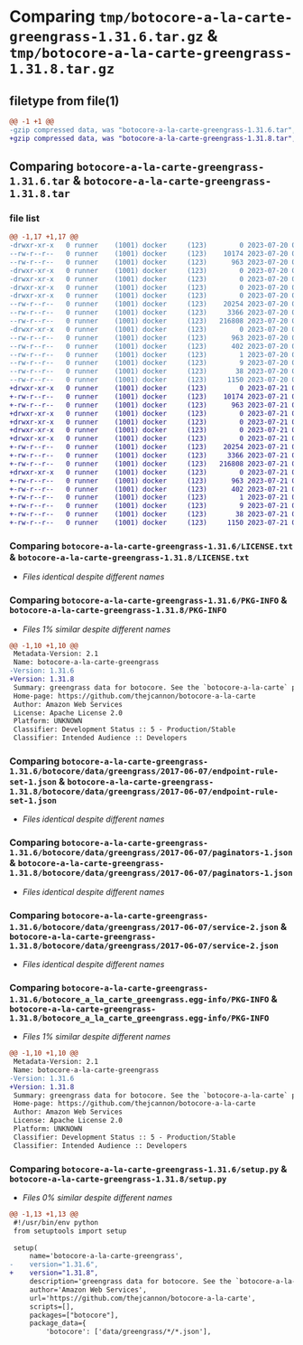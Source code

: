 # Comparing `tmp/botocore-a-la-carte-greengrass-1.31.6.tar.gz` & `tmp/botocore-a-la-carte-greengrass-1.31.8.tar.gz`

## filetype from file(1)

```diff
@@ -1 +1 @@
-gzip compressed data, was "botocore-a-la-carte-greengrass-1.31.6.tar", last modified: Thu Jul 20 01:20:15 2023, max compression
+gzip compressed data, was "botocore-a-la-carte-greengrass-1.31.8.tar", last modified: Fri Jul 21 01:21:24 2023, max compression
```

## Comparing `botocore-a-la-carte-greengrass-1.31.6.tar` & `botocore-a-la-carte-greengrass-1.31.8.tar`

### file list

```diff
@@ -1,17 +1,17 @@
-drwxr-xr-x   0 runner    (1001) docker     (123)        0 2023-07-20 01:20:15.426639 botocore-a-la-carte-greengrass-1.31.6/
--rw-r--r--   0 runner    (1001) docker     (123)    10174 2023-07-20 01:20:15.000000 botocore-a-la-carte-greengrass-1.31.6/LICENSE.txt
--rw-r--r--   0 runner    (1001) docker     (123)      963 2023-07-20 01:20:15.426639 botocore-a-la-carte-greengrass-1.31.6/PKG-INFO
-drwxr-xr-x   0 runner    (1001) docker     (123)        0 2023-07-20 01:20:15.426639 botocore-a-la-carte-greengrass-1.31.6/botocore/
-drwxr-xr-x   0 runner    (1001) docker     (123)        0 2023-07-20 01:20:15.426639 botocore-a-la-carte-greengrass-1.31.6/botocore/data/
-drwxr-xr-x   0 runner    (1001) docker     (123)        0 2023-07-20 01:20:15.426639 botocore-a-la-carte-greengrass-1.31.6/botocore/data/greengrass/
-drwxr-xr-x   0 runner    (1001) docker     (123)        0 2023-07-20 01:20:15.426639 botocore-a-la-carte-greengrass-1.31.6/botocore/data/greengrass/2017-06-07/
--rw-r--r--   0 runner    (1001) docker     (123)    20254 2023-07-20 01:19:55.000000 botocore-a-la-carte-greengrass-1.31.6/botocore/data/greengrass/2017-06-07/endpoint-rule-set-1.json
--rw-r--r--   0 runner    (1001) docker     (123)     3366 2023-07-20 01:19:55.000000 botocore-a-la-carte-greengrass-1.31.6/botocore/data/greengrass/2017-06-07/paginators-1.json
--rw-r--r--   0 runner    (1001) docker     (123)   216808 2023-07-20 01:19:55.000000 botocore-a-la-carte-greengrass-1.31.6/botocore/data/greengrass/2017-06-07/service-2.json
-drwxr-xr-x   0 runner    (1001) docker     (123)        0 2023-07-20 01:20:15.426639 botocore-a-la-carte-greengrass-1.31.6/botocore_a_la_carte_greengrass.egg-info/
--rw-r--r--   0 runner    (1001) docker     (123)      963 2023-07-20 01:20:15.000000 botocore-a-la-carte-greengrass-1.31.6/botocore_a_la_carte_greengrass.egg-info/PKG-INFO
--rw-r--r--   0 runner    (1001) docker     (123)      402 2023-07-20 01:20:15.000000 botocore-a-la-carte-greengrass-1.31.6/botocore_a_la_carte_greengrass.egg-info/SOURCES.txt
--rw-r--r--   0 runner    (1001) docker     (123)        1 2023-07-20 01:20:15.000000 botocore-a-la-carte-greengrass-1.31.6/botocore_a_la_carte_greengrass.egg-info/dependency_links.txt
--rw-r--r--   0 runner    (1001) docker     (123)        9 2023-07-20 01:20:15.000000 botocore-a-la-carte-greengrass-1.31.6/botocore_a_la_carte_greengrass.egg-info/top_level.txt
--rw-r--r--   0 runner    (1001) docker     (123)       38 2023-07-20 01:20:15.426639 botocore-a-la-carte-greengrass-1.31.6/setup.cfg
--rw-r--r--   0 runner    (1001) docker     (123)     1150 2023-07-20 01:20:15.000000 botocore-a-la-carte-greengrass-1.31.6/setup.py
+drwxr-xr-x   0 runner    (1001) docker     (123)        0 2023-07-21 01:21:24.338986 botocore-a-la-carte-greengrass-1.31.8/
+-rw-r--r--   0 runner    (1001) docker     (123)    10174 2023-07-21 01:21:24.000000 botocore-a-la-carte-greengrass-1.31.8/LICENSE.txt
+-rw-r--r--   0 runner    (1001) docker     (123)      963 2023-07-21 01:21:24.338986 botocore-a-la-carte-greengrass-1.31.8/PKG-INFO
+drwxr-xr-x   0 runner    (1001) docker     (123)        0 2023-07-21 01:21:24.338986 botocore-a-la-carte-greengrass-1.31.8/botocore/
+drwxr-xr-x   0 runner    (1001) docker     (123)        0 2023-07-21 01:21:24.338986 botocore-a-la-carte-greengrass-1.31.8/botocore/data/
+drwxr-xr-x   0 runner    (1001) docker     (123)        0 2023-07-21 01:21:24.338986 botocore-a-la-carte-greengrass-1.31.8/botocore/data/greengrass/
+drwxr-xr-x   0 runner    (1001) docker     (123)        0 2023-07-21 01:21:24.338986 botocore-a-la-carte-greengrass-1.31.8/botocore/data/greengrass/2017-06-07/
+-rw-r--r--   0 runner    (1001) docker     (123)    20254 2023-07-21 01:21:06.000000 botocore-a-la-carte-greengrass-1.31.8/botocore/data/greengrass/2017-06-07/endpoint-rule-set-1.json
+-rw-r--r--   0 runner    (1001) docker     (123)     3366 2023-07-21 01:21:06.000000 botocore-a-la-carte-greengrass-1.31.8/botocore/data/greengrass/2017-06-07/paginators-1.json
+-rw-r--r--   0 runner    (1001) docker     (123)   216808 2023-07-21 01:21:06.000000 botocore-a-la-carte-greengrass-1.31.8/botocore/data/greengrass/2017-06-07/service-2.json
+drwxr-xr-x   0 runner    (1001) docker     (123)        0 2023-07-21 01:21:24.338986 botocore-a-la-carte-greengrass-1.31.8/botocore_a_la_carte_greengrass.egg-info/
+-rw-r--r--   0 runner    (1001) docker     (123)      963 2023-07-21 01:21:24.000000 botocore-a-la-carte-greengrass-1.31.8/botocore_a_la_carte_greengrass.egg-info/PKG-INFO
+-rw-r--r--   0 runner    (1001) docker     (123)      402 2023-07-21 01:21:24.000000 botocore-a-la-carte-greengrass-1.31.8/botocore_a_la_carte_greengrass.egg-info/SOURCES.txt
+-rw-r--r--   0 runner    (1001) docker     (123)        1 2023-07-21 01:21:24.000000 botocore-a-la-carte-greengrass-1.31.8/botocore_a_la_carte_greengrass.egg-info/dependency_links.txt
+-rw-r--r--   0 runner    (1001) docker     (123)        9 2023-07-21 01:21:24.000000 botocore-a-la-carte-greengrass-1.31.8/botocore_a_la_carte_greengrass.egg-info/top_level.txt
+-rw-r--r--   0 runner    (1001) docker     (123)       38 2023-07-21 01:21:24.338986 botocore-a-la-carte-greengrass-1.31.8/setup.cfg
+-rw-r--r--   0 runner    (1001) docker     (123)     1150 2023-07-21 01:21:24.000000 botocore-a-la-carte-greengrass-1.31.8/setup.py
```

### Comparing `botocore-a-la-carte-greengrass-1.31.6/LICENSE.txt` & `botocore-a-la-carte-greengrass-1.31.8/LICENSE.txt`

 * *Files identical despite different names*

### Comparing `botocore-a-la-carte-greengrass-1.31.6/PKG-INFO` & `botocore-a-la-carte-greengrass-1.31.8/PKG-INFO`

 * *Files 1% similar despite different names*

```diff
@@ -1,10 +1,10 @@
 Metadata-Version: 2.1
 Name: botocore-a-la-carte-greengrass
-Version: 1.31.6
+Version: 1.31.8
 Summary: greengrass data for botocore. See the `botocore-a-la-carte` package for more info.
 Home-page: https://github.com/thejcannon/botocore-a-la-carte
 Author: Amazon Web Services
 License: Apache License 2.0
 Platform: UNKNOWN
 Classifier: Development Status :: 5 - Production/Stable
 Classifier: Intended Audience :: Developers
```

### Comparing `botocore-a-la-carte-greengrass-1.31.6/botocore/data/greengrass/2017-06-07/endpoint-rule-set-1.json` & `botocore-a-la-carte-greengrass-1.31.8/botocore/data/greengrass/2017-06-07/endpoint-rule-set-1.json`

 * *Files identical despite different names*

### Comparing `botocore-a-la-carte-greengrass-1.31.6/botocore/data/greengrass/2017-06-07/paginators-1.json` & `botocore-a-la-carte-greengrass-1.31.8/botocore/data/greengrass/2017-06-07/paginators-1.json`

 * *Files identical despite different names*

### Comparing `botocore-a-la-carte-greengrass-1.31.6/botocore/data/greengrass/2017-06-07/service-2.json` & `botocore-a-la-carte-greengrass-1.31.8/botocore/data/greengrass/2017-06-07/service-2.json`

 * *Files identical despite different names*

### Comparing `botocore-a-la-carte-greengrass-1.31.6/botocore_a_la_carte_greengrass.egg-info/PKG-INFO` & `botocore-a-la-carte-greengrass-1.31.8/botocore_a_la_carte_greengrass.egg-info/PKG-INFO`

 * *Files 1% similar despite different names*

```diff
@@ -1,10 +1,10 @@
 Metadata-Version: 2.1
 Name: botocore-a-la-carte-greengrass
-Version: 1.31.6
+Version: 1.31.8
 Summary: greengrass data for botocore. See the `botocore-a-la-carte` package for more info.
 Home-page: https://github.com/thejcannon/botocore-a-la-carte
 Author: Amazon Web Services
 License: Apache License 2.0
 Platform: UNKNOWN
 Classifier: Development Status :: 5 - Production/Stable
 Classifier: Intended Audience :: Developers
```

### Comparing `botocore-a-la-carte-greengrass-1.31.6/setup.py` & `botocore-a-la-carte-greengrass-1.31.8/setup.py`

 * *Files 0% similar despite different names*

```diff
@@ -1,13 +1,13 @@
 #!/usr/bin/env python
 from setuptools import setup
 
 setup(
     name='botocore-a-la-carte-greengrass',
-    version="1.31.6",
+    version="1.31.8",
     description='greengrass data for botocore. See the `botocore-a-la-carte` package for more info.',
     author='Amazon Web Services',
     url='https://github.com/thejcannon/botocore-a-la-carte',
     scripts=[],
     packages=["botocore"],
     package_data={
         'botocore': ['data/greengrass/*/*.json'],
```

